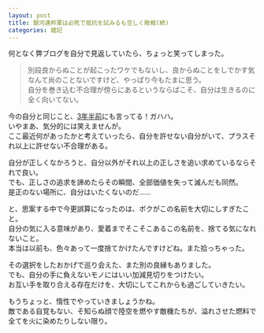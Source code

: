 ```yaml
---
layout: post
title: 銀河連邦軍は必死で抵抗を試みるも空しく敗戦(続)
categories: 雑記
---
```


何となく弊ブログを自分で見返していたら、ちょっと笑ってしまった。

> 別段良からぬことが起こったワケでもないし、良からぬことをしでかす気なんて尚のことないですけど、やっぱり今もたまに思う。  
自分を巻き込む不合理が傍らにあるというならばこそ、自分は生きるのに全く向いてない。

今の自分と同じこと、[3年半前][Ref1]にも言ってる！ガハハ。  
いやまあ、気分的には笑えませんが。  
ここ最近何があったかと考えていったら、自分を許せない自分がいて、プラスそれ以上に許せない不合理がある。

自分が正しくなかろうと、自分以外がそれ以上の正しさを追い求めているならそれで良い。  
でも、正しさの追求を諦めたらその瞬間、全部価値を失って滅んだも同然。  
是正のない場所に、自分はいたくないのだ……

と、思案する中で今更誤算になったのは、ボクがこの名前を大切にしすぎたこと。  
自分の気に入る意味があり、愛着までそこそこあるこの名前を、捨てる気になれないこと。  
本当は以前も、色々あって一度捨てかけたんですけどね。また拾っちゃった。

その選択をしたおかげで巡り会えた、また別の良縁もありました。  
でも、自分の手に負えないモノにはいい加減見切りをつけたい。  
お互い手を取り合える存在だけを、大切にしてこれからも過ごしていきたい。  

もうちょっと、惰性でやっていきましょうかね。  
敵である自覚もない、そ知らぬ顔で陸空を燃やす敵機たちが、溢れさせた燃料で全てを火に染めたりしない限り。

[Ref1]: /2019-02-05-idle_talk/
